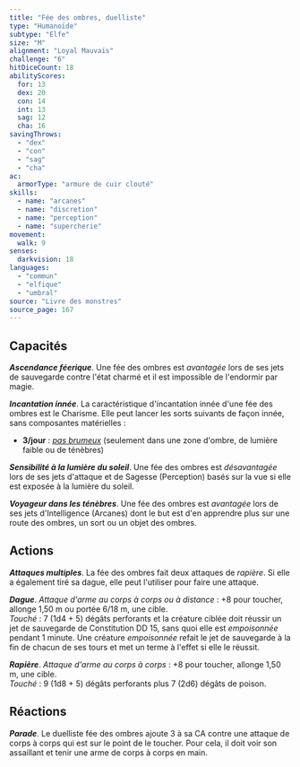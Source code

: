 ```yaml
---
title: "Fée des ombres, duelliste"
type: "Humanoïde"
subtype: "Elfe"
size: "M"
alignment: "Loyal Mauvais"
challenge: "6"
hitDiceCount: 18
abilityScores:
  for: 13
  dex: 20
  con: 14
  int: 13
  sag: 12
  cha: 16
savingThrows:
  - "dex"
  - "con"
  - "sag"
  - "cha"
ac:
  armorType: "armure de cuir clouté"
skills:
  - name: "arcanes"
  - name: "discretion"
  - name: "perception"
  - name: "supercherie"
movement:
  walk: 9
senses:
  darkvision: 18
languages:
  - "commun"
  - "elfique"
  - "umbral"
source: "Livre des monstres"
source_page: 167
---
```

## Capacités
_**Ascendance féerique**_. Une fée des ombres est _avantagée_ lors de ses jets de sauvegarde contre l'état charmé et il est impossible de l'endormir par magie.

_**Incantation innée**_. La caractéristique d'incantation innée d'une fée des ombres est le Charisme. Elle peut lancer les sorts suivants de façon innée, sans composantes matérielles :
* **3/jour** : [_pas brumeux_](/grimoire/pas-brumeux/) (seulement dans une zone d'ombre, de lumière faible ou de ténèbres)

_**Sensibilité à la lumière du soleil**_. Une fée des ombres est _désavantagée_ lors de ses jets d'attaque et de Sagesse (Perception) basés sur la vue si elle est exposée à la lumière du soleil.

_**Voyageur dans les ténèbres**_. Une fée des ombres est _avantagée_ lors de ses jets d'Intelligence (Arcanes) dont le but est d'en apprendre plus sur une route des ombres, un sort ou un objet des ombres.

## Actions
_**Attaques multiples**_. La fée des ombres fait deux attaques de _rapière_. Si elle a également tiré sa dague, elle peut l'utiliser pour faire une attaque.

_**Dague**_. _Attaque d'arme au corps à corps ou à distance_ : +8 pour toucher, allonge 1,50 m ou portée 6/18 m, une cible.  
_Touché_ : 7 (1d4 + 5) dégâts perforants et la créature ciblée doit réussir un jet de sauvegarde de Constitution DD 15, sans quoi elle est _empoisonnée_ pendant 1 minute. Une créature _empoisonnée_ refait le jet de sauvegarde à la fin de chacun de ses tours et met un terme à l'effet si elle le réussit.

_**Rapière**_. _Attaque d'arme au corps à corps_ : +8 pour toucher, allonge 1,50 m, une cible.  
_Touché_ : 9 (1d8 + 5) dégâts perforants plus 7 (2d6) dégâts de poison.

## Réactions
_**Parade**_. Le duelliste fée des ombres ajoute 3 à sa CA contre une attaque de corps à corps qui est sur le point de le toucher. Pour cela, il doit voir son assaillant et tenir une arme de corps à corps en main.
